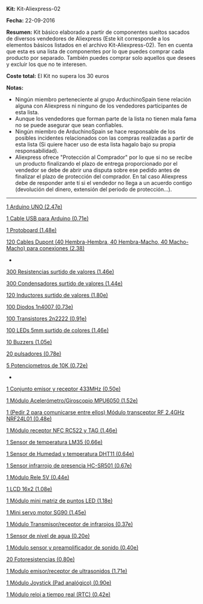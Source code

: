 
**Kit:** Kit-Aliexpress-02


**Fecha:** 22-09-2016



**Resumen:** Kit básico elaborado a partir de componentes sueltos sacados de diversos vendedores de Aliexpress (Este kit corresponde a los elementos básicos listados en el archivo Kit-Aliexpress-02). Ten en cuenta que esta es una lista de componentes por lo que puedes comprar cada producto por separado. También puedes comprar solo aquellos que desees y excluir los que no te interesen.

**Coste total:** El Kit no supera los 30 euros


**Notas:**

  * Ningún miembro perteneciente al grupo ArduchinoSpain tiene relación alguna con Aliexpress ni ninguno de los vendedores participantes de esta lista.
  * Aunque los vendedores que forman parte de la lista no tienen mala fama no se puede asegurar que sean confiables.
  * Ningún miembro de ArduchinoSpain se hace responsable de los posibles incidentes relacionados con las compras realizadas a partir de esta lista (Si quiere hacer uso de esta lista hagalo bajo su propia responsabilidad).
  * Aliexpress ofrece "Protección al Comprador" por lo que si no se recibe un producto finalizando el plazo de entrega proporcionado por el vendedor se debe de abrir una disputa sobre ese pedido antes de finalizar el plazo de protección del comprador. En tal caso Aliexpress debe de responder ante tí si el vendedor no llega a un acuerdo contigo (devolución del dinero, extensión del periodo de protección...).

---

[1 Arduino UNO (2.47e)](https://es.aliexpress.com/item/Free-shipping-high-quality-UNO-R3-MEGA328P-CH340G-for-Arduino-Compatible-NO-USB-CABLE/32247080125.html?spm=2114.17010208.99999999.305.ltEcdv)

[1 Cable USB para Arduino (0.71e)](https://es.aliexpress.com/item/usb-cable-for-arduino-with-UNO-R3-ATMEGA328P-PU-ATMEGA8U2-and-Mega-2560-R3-Mega2560-REV3/32624000858.html?spm=2114.17010208.99999999.461.ltEcdv)

[1 Protoboard (1.48e)](https://es.aliexpress.com/item/SHIPPING-1pcs-Breadboard-830-Point-PCB-Board-MB-102-MB102-Test-Develop-DIY-kit-nodemcu-raspberri/32647846491.html?spm=2114.17010208.99999999.445.ltEcdv)

[120 Cables Dupont (40 Hembra-Hembra, 40 Hembra-Macho, 40 Macho-Macho) para conexiones (2.38)](https://es.aliexpress.com/item/Free-shipping-Dupont-line-120pcs-20cm-male-to-male-male-to-female-and-female-to-female/32246786433.html?spm=2114.17010208.99999999.290.ltEcdv)

-

[300 Resistencias surtido de valores (1.46e)](https://es.aliexpress.com/item/1Pack-300Pcs-10-1M-Ohm-1-4w-Resistance-1-Metal-Film-Resistor-Resistance-Assortment-Kit-Set/32505894332.html?spm=2114.17010208.99999999.396.ltEcdv)

[300 Condensadores surtido de valores (1.44e)](https://es.aliexpress.com/item/Ceramic-capacitor-2PF-0-1UF-30-valuesX10pcs-300pcs-Electronic-Components-Package-ceramic-capacitor-Assorted-Kit/972757083.html?spm=2114.17010208.99999999.317.ltEcdv)

[120 Inductores surtido de valores (1.80e)](https://es.aliexpress.com/item/color-ring-inductor-assortment-Free-shiiping-0307-1-4W-Inductors-1UH-1MH-12valuesX10pcs-120pcs-Inductors-Assorted/32659330381.html?spm=2114.17010208.99999999.311.ltEcdv)

[100 Diodos 1n4007 (0.73e)](https://es.aliexpress.com/item/Free-Shipping-100pcs-lot-2-0USD-1N4007-1A-1000V-Rectifier-Diode-wholesale-Current-Stock-long-term/32247116271.html?spm=2114.17010208.99999999.284.ltEcdv)

[100 Transistores 2n2222 (0.91e)](https://es.aliexpress.com/item/2n2222-to-92-small-power-triode/1206409208.html?spm=2114.17010208.99999999.420.ltEcdv)

[100 LEDs 5mm surtido de colores (1.46e)](https://es.aliexpress.com/item/100pcs-5mm-LED-diode-Light-Assorted-Kit-DIY-LEDs-Set-White-Yellow-Red-Green-Blue-electronic/32618633084.html?spm=2114.17010208.99999999.414.ltEcdv)

[10 Buzzers (1.05e)](https://es.aliexpress.com/item/5PCS-Lot-Passive-Buzzer-AC-12MM-8-5MM-12085-16R-Resistance-3V-5V-9V-12V-In/32503620431.html?spm=2114.17010208.99999999.411.ltEcdv)

[20 pulsadores (0.78e)](https://es.aliexpress.com/item/50pcs-lot-6x6x8MM-4PIN-G93-Tactile-Tact-Push-Button-Micro-Switch-Direct-Self-Reset-DIP-Top/32668577723.html?spm=2114.17010208.99999999.439.ltEcdv)

[5 Potenciometros de 10K (0.72e)](https://es.aliexpress.com/item/5-pcs-10K-3362-Potentiometer-103-Potentiometer-Adjustable-Resistance-Best-Sales/32428178783.html?spm=2114.17010208.99999999.266.ltEcdv)

-

[1 Conjunto emisor y receptor 433MHz (0.50e)](https://es.aliexpress.com/item/Free-Shopping-433M-315M-2pair-4PCS-superregenerative-module-wireless-transmitter-module-RF-wireless-receiver-module/32248447888.html?spm=2114.17010208.99999999.278.ltEcdv)

[1 Módulo Acelerómetro/Giroscopio MPU6050 (1.52e)](https://es.aliexpress.com/item/MPU-6050-3-Axis-gyroscope-acce-lerometer-module-3V-5V-compatible-For-Arduino/2035920870.html?spm=2114.17010208.99999999.335.ltEcdv)

[1 (Pedir 2 para comunicarse entre ellos) Módulo transceptor RF 2.4GHz NRF24L01 (0.48e)](https://es.aliexpress.com/item/NRF24L01-NRF24L01-Wireless-Module-2-4G-Wireless-Communication-Module-Upgrade-Module/32649820125.html?spm=2114.17010208.99999999.341.ltEcdv)

[1 Módulo receptor NFC RC522 y TAG (1.46e)](https://es.aliexpress.com/item/1PCS-LOT-RFID-module-RC522-Kits-S50-13-56-Mhz-6cm-With-Tags-SPI-Write-Read/32248716249.html?spm=2114.17010208.99999999.296.ltEcdv)

[1 Sensor de temperatura LM35 (0.66e)](https://es.aliexpress.com/item/Precision-Centigrade-Temperature-Sensors-LM35-LM35DZ-TO92-TO-92/32692568096.html?spm=2114.17010208.99999999.354.ltEcdv)

[1 Sensor de Humedad y temperatura DHT11 (0.64e)](https://es.aliexpress.com/item/Free-Shipping-10pcs-lot-DHT11-DHT-11-DIP-4-Digital-Temperature-And-Humidity-Sensor-100-New/32246798214.html?spm=2114.17010208.99999999.281.ltEcdv)

[1 Sensor infrarrojo de presencia HC-SR501 (0.67e)](https://es.aliexpress.com/item/Free-Shipping-HC-SR501-Adjust-Infrared-IR-Pyroelectric-Infrared-PIR-module-Motion-Sensor-Detector-Module-We/32519303005.html?spm=2114.17010208.99999999.369.ltEcdv)

[1 Módulo Rele 5V (0.44e)](https://es.aliexpress.com/item/Free-Shipping-5pcs-lot-1-Channel-Isolated-5V-Relay-Module-Coupling-For-Arduino-PIC-AVR-DSP/32246609435.html?spm=2114.17010208.99999999.287.ltEcdv)

[1 LCD 16x2 (1.08e)](https://es.aliexpress.com/item/Free-shipping-5PCS-LCD-1602-blue-screen-Character-LCD-Display-Module-Blue-Blacklight-New-16X2-New/32247140042.html?spm=2114.17010208.99999999.299.ltEcdv)

[1 Módulo mini matriz de puntos LED (1.18e)](https://es.aliexpress.com/item/MAX7219-dot-matrix-module-microcontroller-module-control-module-display-module-finished-goods/32549945485.html?spm=2114.17010208.99999999.351.ltEcdv)

[1 Mini servo motor SG90 (1.45e)](https://es.aliexpress.com/item/SG90-9g-Mini-Micro-Servo-For-RC-Helicopter-Model-Airplanes-Mini-Steering-Gear-Micro-Servo/32668267602.html?spm=2114.17010208.99999999.375.ltEcdv)

[1 Módulo Transmisor/receptor de infrarojos (0.37e)](https://es.aliexpress.com/item/Free-shipping-IR-Infrared-Obstacle-Avoidance-Sensor-Module-for-Arduino-Smart-Car-Robot-3-wire-Reflective/32321972583.html?spm=2114.17010208.99999999.381.ltEcdv)

[1 Sensor de nivel de agua (0.20e)](https://es.aliexpress.com/item/1PCS-LOT-Water-Level-Sensor-Water-Sensor-for-For-ARDUINO-water-droplet-detection-depth/1172925169.html?spm=2114.17010208.99999999.387.ltEcdv)

[1 Módulo sensor y preamplificador de sonido (0.40e)](https://es.aliexpress.com/item/Wholesale-Sound-Detection-Sensor-Module-Sound-Sensor-Intelligent-Vehicle-For-Arduino/32596616827.html?spm=2114.17010208.99999999.402.ltEcdv)

[20 Fotoresistencias (0.80e)](https://es.aliexpress.com/item/20pcs-5mm-Photoconductive-Resistance-5516-Light-Dependent-Resistor-LDR-Photoresistor-Photoelectric-Switch-Photodetector-Pack/32619571753.html?spm=2114.17010208.99999999.426.ltEcdv)

[1 Modulo emisor/receptor de ultrasonidos (1.71e)](https://es.aliexpress.com/item/HY-SRF05-Ultrasonic-Distance-Module-Sensor-for-Arduino-UNO-R3-MEGA2560-Free-Shipping/32378664917.html?spm=2114.17010208.99999999.473.ltEcdv)

[1 Módulo Joystick (Pad analógico) (0.90e)](https://es.aliexpress.com/item/joystich-Module-for-Arduino-UNO/32400709457.html?spm=2114.17010208.99999999.500.ltEcdv)

[1 Módulo reloj a tiempo real (RTC) (0.42e)](https://es.aliexpress.com/item/Hot-Sale-Smart-Electronics-Integrated-Circuit-DS1302-Real-Time-Clock-Module-for-arduino-Development-Board-Diy/32316287195.html?spm=2114.17010208.99999999.506.ltEcdv)
